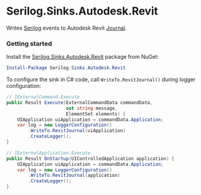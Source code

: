 # Serilog.Sinks.Autodesk.Revit

Writes [Serilog](https://serilog.net) events to Autodesk Revit [Journal](https://www.revitapidocs.com/2022/97ec1eca-ab92-1cee-fdda-7bf3ce91c504.htm).

### Getting started

Install the [Serilog.Sinks.Autodesk.Revit](https://www.nuget.org/packages/Serilog.Sinks.Autodesk.Revit/) package from NuGet:

```powershell
Install-Package Serilog.Sinks.Autodesk.Revit
```

To configure the sink in C# code, call `WriteTo.RevitJournal()` during logger configuration:

```csharp
// IExternalCommand.Execute
public Result Execute(ExternalCommandData commandData, 
                      out string message, 
                      ElementSet elements) {
    UIApplication uiApplication = commandData.Application;
    var log = new LoggerConfiguration()
        .WriteTo.RevitJournal(uiApplication)
        .CreateLogger();
}
```

```csharp
// IExternalApplication.Execute
public Result OnStartup(UIControlledApplication application) {
    UIApplication uiApplication = commandData.Application;
    var log = new LoggerConfiguration()
        .WriteTo.RevitJournal(application)
        .CreateLogger();
}
```